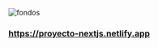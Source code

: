 ![fondos](https://github.com/pedro-donoso/mynextjs/assets/68760595/8cececde-289e-4927-9a28-aec78ad0d4d3)

### https://proyecto-nextjs.netlify.app

